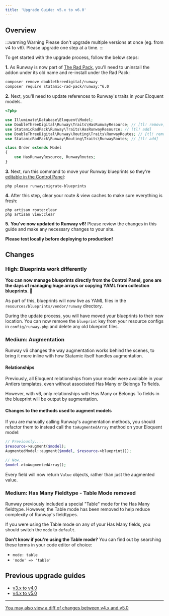 ```yaml
---
title: 'Upgrade Guide: v5.x to v6.0'
---
```


## Overview

:::warning Warning
Please don't upgrade multiple versions at once (eg. from v4 to v6). Please upgrade one step at a time.
:::

To get started with the upgrade process, follow the below steps:

**1.** As Runway is now part of [The Rad Pack](https://github.com/statamic-rad-pack), you'll need to uninstall the addon under its old name and re-install under the Rad Pack:

```sh
composer remove doublethreedigital/runway
composer require statamic-rad-pack/runway:^6.0
```

**2.** Next, you'll need to update references to Runway's traits in your Eloquent models.

```php
<?php

use Illuminate\Database\Eloquent\Model;
use DoubleThreeDigital\Runway\Traits\HasRunwayResource; // [tl! remove]
use StatamicRadPack\Runway\Traits\HasRunwayResource; // [tl! add]
use DoubleThreeDigital\Runway\Routing\Traits\RunwayRoutes; // [tl! remove]
use StatamicRadPack\Runway\Routing\Traits\RunwayRoutes; // [tl! add]

class Order extends Model
{
    use HasRunwayResource, RunwayRoutes;
}
```

**3.** Next, run this command to move your Runway blueprints so they're [editable in the Control Panel](#content-high-blueprints-work-differently):

```
php please runway:migrate-blueprints
```

**4.** After this step, clear your route & view caches to make sure everything is fresh:

```
php artisan route:clear
php artisan view:clear
```

**5.** **You've now updated to Runway v6!** Please review the changes in this guide and make any necessary changes to your site.

**Please test locally before deploying to production!**

## Changes
### High: Blueprints work differently
**You can now manage blueprints directly from the Control Panel, gone are the days of managing huge arrays or copying YAML from collection blueprints. 🚀**

As part of this, blueprints will now live as YAML files in the `resources/blueprints/vendor/runway` directory.

During the update process, you will have moved your blueprints to their new location. You can now remove the `blueprint` key from your resource configs in `config/runway.php` and delete any old blueprint files.

### Medium: Augmentation
Runway v6 changes the way augmentation works behind the scenes, to bring it more inline with how Statamic itself handles augmentation.

#### Relationships
Previously, all Eloquent relationships from your model were available in your Antlers templates, even without associated Has Many or Belongs To fields.

However, with v6, only relationships with Has Many or Belongs To fields in the blueprint will be output by augmentation.

#### Changes to the methods used to augment models
If you are manually calling Runway's augmentation methods, you should refactor them to instead call the `toAugmentedArray` method on your Eloquent model:

```php
// Previously....
$resource->augment($model);
AugmentedModel::augment($model, $resource->blueprint());

// Now..
$model->toAugmentedArray();
```

Every field will now return `Value` objects, rather than just the augmented value.

### Medium: Has Many  Fieldtype - Table Mode removed
Runway previously included a special "Table" mode for the Has Many fieldtype. However, the Table mode has been removed to help reduce complexity of Runway's fieldtypes.

If you were using the Table mode on any of your Has Many fields, you should switch the `mode` to `default`.

**Don't know if you're using the Table mode?** You can find out by searching these terms in your code editor of choice:

* `mode: table`
* `'mode' => 'table'`

## Previous upgrade guides

-   [v3.x to v4.0](/upgrade-guides/v3-x-to-v4-0)
-   [v4.x to v5.0](/upgrade-guides/v4-x-to-v5-0)

---

[You may also view a diff of changes between v4.x and v5.0](https://github.com/statamic-rad-pack/runway/compare/5.x...6.x)
